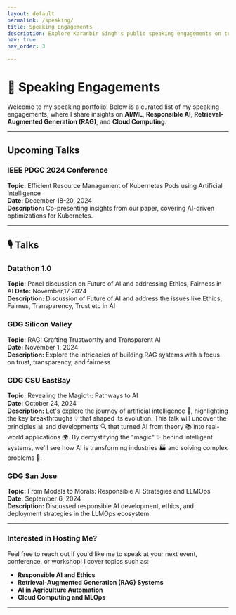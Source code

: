 ```yaml
---
layout: default
permalink: /speaking/
title: Speaking Engagements
description: Explore Karanbir Singh's public speaking engagements on topics like AI, RAG, and more.
nav: true
nav_order: 3

---
```


# 📢 Speaking Engagements

Welcome to my speaking portfolio! Below is a curated list of my speaking engagements, where I share insights on **AI/ML**, **Responsible AI**, **Retrieval-Augmented Generation (RAG)**, and **Cloud Computing**.

---

## Upcoming Talks

### **IEEE PDGC 2024 Conference**  
**Topic:** Efficient Resource Management of Kubernetes Pods using Artificial Intelligence  
**Date:** December 18-20, 2024  
**Description:** Co-presenting insights from our paper, covering AI-driven optimizations for Kubernetes.

---

## 🎙️ Talks

### **Datathon 1.0**
**Topic:** Panel discussion on Future of AI and addressing Ethics, Fairness in AI 
**Date:** November,17 2024  
**Description:** Discussion of Future of AI and address the issues like Ethics, Fairnes, Transparency, Trust etc in AI

### **GDG Silicon Valley**  
**Topic:** RAG: Crafting Trustworthy and Transparent AI  
**Date:** November 1, 2024  
**Description:** Explore the intricacies of building RAG systems with a focus on trust, transparency, and fairness.

### **GDG CSU EastBay**
**Topic:** Revealing the Magic✨: Pathways to AI  
**Date:** October 24, 2024  
**Description:** ​Let's explore the journey of artificial intelligence 🤖, highlighting the key breakthroughs 💡 that shaped its evolution. This talk will uncover the principles 📊 and developments 🔍 that turned AI from theory 📚 into real-world applications 🌍. By demystifying the "magic" ✨ behind intelligent systems, we'll see how AI is transforming industries 🏭 and solving complex problems 🧩.

### **GDG San Jose**  
**Topic:** From Models to Morals: Responsible AI Strategies and LLMOps  
**Date:** September 6,  2024  
**Description:** Discussed responsible AI development, ethics, and deployment strategies in the LLMOps ecosystem.

---

### Interested in Hosting Me?

Feel free to reach out if you'd like me to speak at your next event, conference, or workshop! I cover topics such as:

- **Responsible AI and Ethics**
- **Retrieval-Augmented Generation (RAG) Systems**
- **AI in Agriculture Automation**
- **Cloud Computing and MLOps**

---